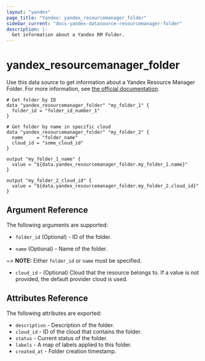 ```yaml
---
layout: "yandex"
page_title: "Yandex: yandex_resourcemanager_folder"
sidebar_current: "docs-yandex-datasource-resourcemanager-folder"
description: |-
  Get information about a Yandex RM Folder.
---
```


# yandex\_resourcemanager\_folder

Use this data source to get information about a Yandex Resource Manager Folder. For more information, see
[the official documentation](https://cloud.yandex.ru/docs/resource-manager/concepts/resources-hierarchy#folder).

```hcl
# Get folder by ID
data "yandex_resourcemanager_folder" "my_folder_1" {
  folder_id = "folder_id_number_1"
}

# Get folder by name in specific cloud
data "yandex_resourcemanager_folder" "my_folder_2" {
  name     = "folder_name"
  cloud_id = "some_cloud_id"
}

output "my_folder_1_name" {
  value = "${data.yandex_resourcemanager_folder.my_folder_1.name}"
}

output "my_folder_2_cloud_id" {
  value = "${data.yandex_resourcemanager_folder.my_folder_2.cloud_id}"
}

```

## Argument Reference

The following arguments are supported:

* `folder_id` (Optional) - ID of the folder.

* `name` (Optional) - Name of the folder.

~> **NOTE:** Either `folder_id` or `name` must be specified.

* `cloud_id` - (Optional) Cloud that the resource belongs to. If a value is not
  provided, the default provider cloud is used.

## Attributes Reference

The following attributes are exported:

* `description` - Description of the folder.
* `cloud_id` - ID of the cloud that contains the folder.
* `status` - Current status of the folder.
* `labels` - A map of labels applied to this folder.
* `created_at` - Folder creation timestamp.

[Folder]: https://cloud.yandex.com/docs/resource-manager/concepts/resources-hierarchy#folder
